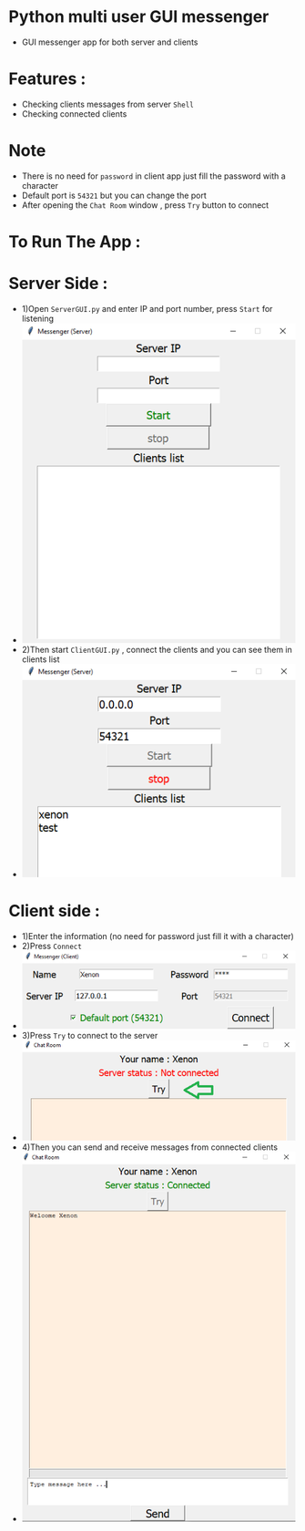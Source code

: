 # Python multi user GUI messenger
- GUI messenger app for both server and clients
# Features :
- Checking clients messages from server `Shell`
- Checking connected clients
# Note 
- There is no need for `password` in client app just fill the password with a character
- Default port is `54321` but you can change the port
- After opening the `Chat Room` window , press `Try` button to connect
# To Run The App :
# Server Side : 
- 1)Open `ServerGUI.py` and enter IP and port number, press `Start` for listening
- ![Screenshot](images/server_img1.png) 
- 2)Then start `ClientGUI.py` , connect the clients and you can see them in clients list 
- ![Screenshot](images/server_img2.png) 

# Client side :
- 1)Enter the information (no need for password just fill it with a character)
- 2)Press `Connect`
- ![Screenshot](images/client_img1_connect_box.png)
- 3)Press `Try` to connect to the server
- ![Screenshot](images/client_img2_connect_guide.png)
- 4)Then you can send and receive messages from connected clients 
- ![Screenshot](images/client_img3_connection_s.png)

